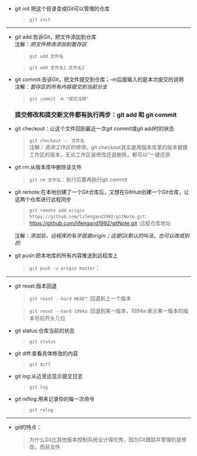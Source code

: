 * git init 把这个目录变成Git可以管理的仓库
    > `git init` 

*****
* git add:告诉Git，把文件添加到仓库  
注解：_把文件修改添加到暂存区_
    > `git add 文件名`

    > `git add 文件名1 文件名2`

* git commit:告诉Git，把文件提交到仓库；-m后面输入的是本次提交的说明  
注解：_暂存区的所有内容提交到当前分支_
    > `git commit -m "提交注释"`

    ###  提交修改和提交新文件都有执行两步：git add 和 git commit
* git checkout：让这个文件回到最近一次git commit或git add时的状态
    > `git checkout -- 文件名`  
注解：_丢弃工作区的修改_，git checkout其实是用版本库里的版本替换工作区的版本，无论工作区是修改还是删除，都可以“一键还原
* git rm:从版本库中删除该文件
    > `git rm 文件名`：执行后要再执行git commit

* git remote:在本地创建了一个Git仓库后，又想在GitHub创建一个Git仓库，让这两个仓库进行远程同步
    > `git remote add origin https://github.com/lifengand1992/gitNote.git`:
    https://github.com/lifengand1992/gitNote.git :远程仓库地址 

    注解：_添加后，远程库的名字就是origin；这是Git默认的叫法，也可以改成别的_
* git push:把本地库的所有内容推送到远程库上
    > `git push -u origin master`：
*****
* git reset:版本回退
    > `git reset --hard HEAD^`: 回退到上一个版本 

    > `git reset --hard 1094a`: 回退到某一版本，1094a:表示某一版本的版本号的开头几位
* git status:仓库当前的状态
    > `git status`

* git diff:查看具体修改的内容
    > `git diff`
* git log:从近至远显示提交日志
    > `git log`
* git reflog:用来记录你的每一次命令
    > `git relog`

*****
* git的特点：  
    >为什么Git比其他版本控制系统设计得优秀，因为Git跟踪并管理的是修改，而非文件








